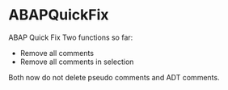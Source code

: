 # ABAPQuickFix
ABAP Quick Fix
Two functions so far:
- Remove all comments
- Remove all comments in selection

Both now do not delete pseudo comments and ADT comments.
